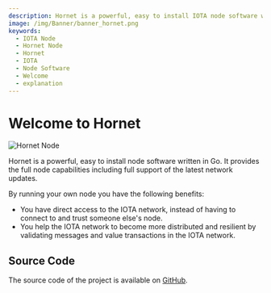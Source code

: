 ```yaml
---
description: Hornet is a powerful, easy to install IOTA node software written in Go. It provides the full node capabilities including full support of the Chrysalis network update.
image: /img/Banner/banner_hornet.png
keywords:
  - IOTA Node
  - Hornet Node
  - Hornet
  - IOTA
  - Node Software
  - Welcome
  - explanation
---
```


# Welcome to Hornet

![Hornet Node](/img/Banner/banner_hornet.png)

Hornet is a powerful, easy to install node software written in Go.
It provides the full node capabilities including full support of the latest network updates.

By running your own node you have the following benefits:

- You have direct access to the IOTA network, instead of having to connect to and trust someone else's node.
- You help the IOTA network to become more distributed and resilient by validating messages and value transactions in
  the IOTA network.

## Source Code

The source code of the project is available on [GitHub](https://github.com/iotaledger/hornet).
